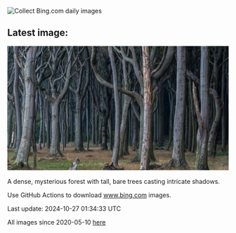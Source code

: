 ![Collect Bing.com daily images](https://github.com/counter2015/bing-daily-images/workflows/Collect%20Bing.com%20daily%20images/badge.svg)
## Latest image:
![](images/GhostForest.jpg)

A dense, mysterious forest with tall, bare trees casting intricate shadows.

Use GitHub Actions to download www.bing.com images.

Last update: 2024-10-27 01:34:33 UTC

All images since 2020-05-10 [here](https://github.com/counter2015/bing-daily-images/tree/master/images)
